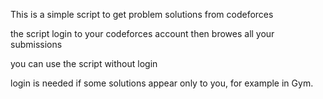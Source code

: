 This is a simple script to get problem solutions from codeforces

the script login to your codeforces account then browes all your submissions

you can use the script without login

login is needed if some solutions appear only to you, for example in Gym.

